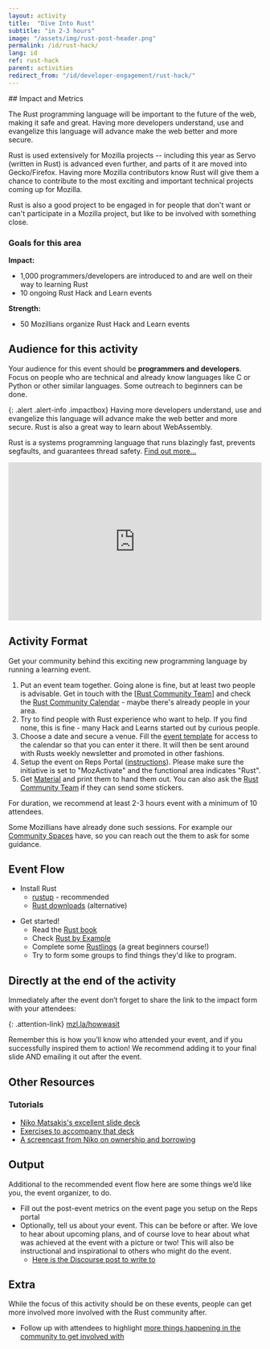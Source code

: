 ```yaml
---
layout: activity
title:  "Dive Into Rust"
subtitle: "in 2-3 hours"
image: "/assets/img/rust-post-header.png"
permalink: /id/rust-hack/
lang: id
ref: rust-hack
parent: activities
redirect_from: "/id/developer-engagement/rust-hack/"
---
```


<div class="col-md-3 hidden-xs pull-right" markdown="1">
## Impact and Metrics

The Rust programming language will be important to the future of the web, making it safe and great. Having more developers understand, use and evangelize this language will advance make the web better and more secure.

Rust is used extensively for Mozilla projects -- including this year as Servo (written in Rust) is advanced even further, and parts of it are moved into Gecko/Firefox. Having more Mozilla contributors know Rust will give them a chance to contribute to the most exciting and important technical projects coming up for Mozilla.

Rust is also a good project to be engaged in for people that don't want or can't participate in a Mozilla project, but like to be involved with something close.

### Goals for this area

__Impact:__

* 1,000 programmers/developers are introduced to and are well on their way to learning Rust
* 10 ongoing Rust Hack and Learn events

__Strength:__

* 50 Mozillians organize Rust Hack and Learn events

## Audience for this activity

Your audience for this event should be **programmers and developers**. Focus on people who are technical and already know languages like C or Python or other similar languages. Some outreach to beginners can be done.
</div>

<div class="col-md-9" markdown="1">

{: .alert .alert-info .impactbox}
<span class="glyphicon glyphicon-ok-circle" aria-hidden="true"></span>
Having more developers understand, use and evangelize this language will advance make the web better and more secure. Rust is also a great way to learn about WebAssembly.

Rust is a systems programming language that runs blazingly fast, prevents segfaults, and guarantees thread safety. [Find out more...](https://www.rust-lang.org)

<p>
  <iframe style="max-width:100%;" width="560" height="315" src="https://www.youtube.com/embed/8EPsnf_ZYU0" frameborder="0" allowfullscreen></iframe>
</p>


## Activity Format

Get your community behind this exciting new programming language by running a learning event.

1. Put an event team together. Going alone is fine, but at least two people is advisable. Get in touch with the [[Rust Community Team](mailto:community@rust-lang.org)] and check the [Rust Community Calendar](https://calendar.google.com/calendar/embed?src=apd9vmbc22egenmtu5l6c5jbfc@group.calendar.google.com) - maybe there's already people in your area.
2. Try to find people with Rust experience who want to help. If you find none, this is fine - many Hack and Learns started out by curious people.
3. Choose a date and secure a venue. Fill the [event template](https://github.com/rust-community/events-team/issues/new?template=new_meetup.md&labels=meetup) for access to the calendar so that you can enter it there.  It will then be sent around with Rusts weekly newsletter and promoted in other fashions.
4. Setup the event on Reps Portal ([instructions](https://wiki.mozilla.org/ReMo/SOPs/Event_hosting)). Please make sure the initiative is set to "MozActivate" and the functional area indicates "Rust".
5. Get [Material](https://github.com/rust-community/resources) and print them to hand them out. You can also ask the [Rust Community Team](mailto:community@rust-lang.org) if they can send some stickers.

For duration, we recommend at least 2-3 hours event with a minimum of 10 attendees.

Some Mozillians have already done such sessions. For example our [Community Spaces](https://wiki.mozilla.org/Participation/Community_Spaces) have, so you can reach out the them to ask for some guidance.

## Event Flow

* Install Rust
    * [rustup](https://www.rustup.rs) - recommended
    * [Rust downloads](https://www.rust-lang.org/en-US/other-installers.html) (alternative)
- Get started!
    * Read the [Rust book](https://doc.rust-lang.org/stable/book/)
    * Check [Rust by Example](https://rustbyexample.com/)
    * Complete some [Rustlings](https://github.com/carols10cents/rustlings) (a great beginners course!)
    * Try to form some groups to find things they'd like to program.

## Directly at the end of the activity
Immediately after the event don’t forget to share the link to the impact form with your attendees:

{: .attention-link}
[mzl.la/howwasit](http://mzl.la/howwasit)

Remember this is how you’ll know who attended your event, and if you successfully inspired them to action! We recommend adding it to your final slide AND emailing it out after the event.

## Other Resources

### Tutorials

* [Niko Matsakis's excellent slide deck](https://github.com/nikomatsakis/rust-tutorials-keynote)
* [Exercises to accompany that deck](https://github.com/nikomatsakis/rust-tutorializer)
* [A screencast from Niko on ownership and borrowing](https://www.youtube.com/watch?v=TCUBSbJENO4)

## Output
Additional to the recommended event flow here are some things we’d like you, the event organizer, to do.

* Fill out the post-event metrics on the event page you setup on the Reps portal
* Optionally, tell us about your event. This can be before or after. We love to hear about upcoming plans, and of course love to hear about what was achieved at the event with a picture or two! This will also be instructional and inspirational to others who might do the event.
    * [Here is the Discourse post to write to](https://discourse.mozilla-community.org/t/activate-mozilla-dive-into-rust/10073/1)

## Extra
While the focus of this activity should be on these events, people can get more involved more involved with the Rust community after.

* Follow up with attendees to highlight [more things happening in the community to get involved with](https://www.rust-lang.org/en-US/community.html)
</div>

